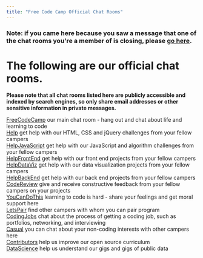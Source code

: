 ```yaml
---
title: "Free Code Camp Official Chat Rooms"
---
```


### Note: if you came here because you saw a message that one of the chat rooms you're a member of is closing, please [go here](//forum.freecodecamp.com/t/simplifying-fccs-gitter-chatrooms/37621).

# The following are our official chat rooms.

**Please note that all chat rooms listed here are publicly accessible and indexed by search engines, so only share email addresses or other sensitive information in private messages.**

[FreeCodeCamp](https://gitter.im/freecodecamp/FreeCodeCamp) our main chat room - hang out and chat about life and learning to code  
[Help](https://gitter.im/freecodecamp/Help) get help with our HTML, CSS and jQuery challenges from your fellow campers  
[HelpJavaScript](https://gitter.im/freecodecamp/HelpJavaScript) get help with our JavaScript and algorithm challenges from your fellow campers  
[HelpFrontEnd](https://gitter.im/freecodecamp/HelpFrontEnd) get help with our front end projects from your fellow campers  
[HelpDataViz](https://gitter.im/freecodecamp/HelpDataViz) get help with our data visualization projects from your fellow campers  
[HelpBackEnd](https://gitter.im/freecodecamp/HelpBackEnd) get help with our back end projects from your fellow campers  
[CodeReview](https://gitter.im/freecodecamp/CodeReview) give and receive constructive feedback from your fellow campers on your projects  
[YouCanDoThis](https://gitter.im/freecodecamp/YouCanDoThis) learning to code is hard - share your feelings and get moral support here  
[LetsPair](https://gitter.im/FreeCodeCamp/LetsPair) find other campers with whom you can pair program  
[CodingJobs](https://gitter.im/FreeCodeCamp/CodingJobs) chat about the process of getting a coding job, such as portfolios, networking, and interviewing  
[Casual](https://gitter.im/freecodecamp/Casual) you can chat about your non-coding interests with other campers here  
[Contributors](https://gitter.im/freecodecamp/Contributors) help us improve our open source curriculum  
[DataScience](https://gitter.im/freecodecamp/DataScience) help us understand our gigs and gigs of public data
